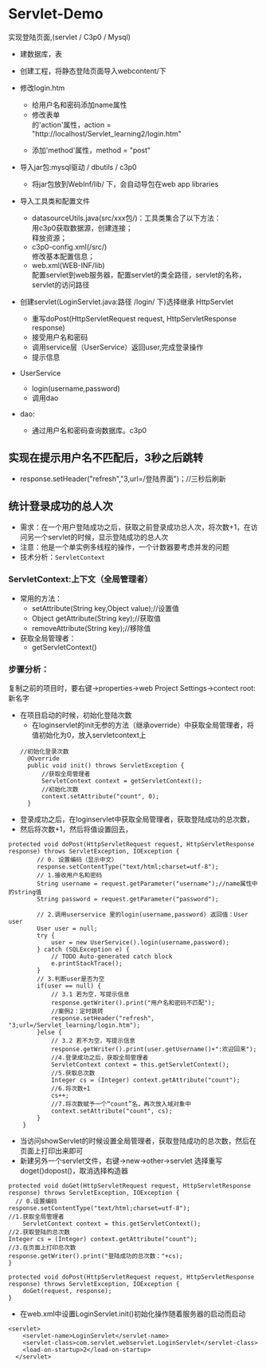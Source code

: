 # Servlet-Demo
实现登陆页面,(servlet / C3p0 / Mysql)
* 建数据库，表  
* 创建工程，将静态登陆页面导入webcontent/下  
* 修改login.htm  
  * 给用户名和密码添加name属性  
  * 修改表单<form>的'action'属性，action = "http://localhost/Servlet_learning2/login.htm"  
  * 添加'method'属性，method = "post"  
* 导入jar包:mysql驱动 / dbutils / c3p0   
  * 将jar包放到WebInf/lib/ 下，会自动导包在web app libraries  
* 导入工具类和配置文件  
  * datasourceUtils.java(src/xxx包/)：工具类集合了以下方法：  
    用c3p0获取数据源，创建连接；  
    释放资源；  
  * c3p0-config.xml(/src/)  
    修改基本配置信息； 
  * web.xml(WEB-INF/lib)  
    配置servlet到web服务器，配置servlet的类全路径，servlet的名称，servlet的访问路径
 
* 创建servlet(LoginServlet.java:路径 /login/ 下)选择继承 HttpServlet 
  * 重写doPost(HttpServletRequest request, HttpServletResponse response)
  * 接受用户名和密码
  * 调用service层（UserService）返回user,完成登录操作
  * 提示信息
* UserService
  * login(username,password)
  * 调用dao
* dao: 
  * 通过用户名和密码查询数据库。c3p0
## 实现在提示用户名不匹配后，3秒之后跳转
* response.setHeader("refresh","3,url=/登陆界面")；//三秒后刷新
## 统计登录成功的总人次
* 需求：在一个用户登陆成功之后，获取之前登录成功总人次，将次数+1，在访问另一个servlet的时候，显示登陆成功的总人次
* 注意：他是一个单实例多线程的操作，一个计数器要考虑并发的问题
* 技术分析：`ServletContext`
### ServletContext:上下文（全局管理者）
* 常用的方法：
  * setAttribute(String key,Object value);//设置值
  * Object getAttribute(String key);//获取值 
  * removeAttribute(String key);//移除值
* 获取全局管理者：
  * getServletContext()
### 步骤分析：
复制之前的项目时，要右键->properties->web Project Settings->contect root:新名字
* 在项目启动的时候，初始化登陆次数
  * 在loginservlet的init无参的方法（继承override）中获取全局管理者，将值初始化为0，放入servletcontext上
  ```(java)
  //初始化登录次数
	@Override
	public void init() throws ServletException {
		//获取全局管理者
		ServletContext context = getServletContext(); 
		//初始化次数
		context.setAttribute("count", 0);
	}
  ```
* 登录成功之后，在loginservlet中获取全局管理者，获取登陆成功的总次数，
* 然后将次数+1，然后将值设置回去，
```(java)
protected void doPost(HttpServletRequest request, HttpServletResponse response) throws ServletException, IOException {
		// 0. 设置编码（显示中文）
		response.setContentType("text/html;charset=utf-8");
		// 1.接收用户名和密码
		String username = request.getParameter("username");//name属性中的string值
		String password = request.getParameter("password");
		
		// 2.调用userservice 里的login(username,password) 返回值：User user
		User user = null;
		try {
			user = new UserService().login(username,password);
		} catch (SQLException e) {
			// TODO Auto-generated catch block
			e.printStackTrace();
		}
		// 3.判断user是否为空
		if(user == null) {
			// 3.1 若为空，写提示信息
			response.getWriter().print("用户名和密码不匹配");
			//案例2：定时跳转
			response.setHeader("refresh", "3;url=/Servlet_learning/login.htm");
		}else {
			// 3.2 若不为空，写提示信息
			response.getWriter().print(user.getUsername()+":欢迎回来");
			//4.登录成功之后，获取全局管理者
			ServletContext context = this.getServletContext();
			//5.获取总次数
			Integer cs = (Integer) context.getAttribute("count");
			//6.将次数+1
			cs++;
			//7.将次数赋予一个“count”名，再次放入域对象中
			context.setAttribute("count", cs);
		}
	}
```
* 当访问showServlet的时候设置全局管理者，获取登陆成功的总次数，然后在页面上打印出来即可
* 新建另外一个servlet文件，右键->new->other->servlet 选择重写doget()dopost()，取消选择构造器
```(java)
protected void doGet(HttpServletRequest request, HttpServletResponse response) throws ServletException, IOException {
  // 0.设置编码
response.setContentType("text/html;charset=utf-8");
//1.获取全局管理者
	ServletContext context = this.getServletContext();
//2.获取登陆的总次数
Integer cs = (Integer) context.getAttribute("count");
//3.在页面上打印总次数
response.getWriter().print("登陆成功的总次数："+cs);
}

protected void doPost(HttpServletRequest request, HttpServletResponse response) throws ServletException, IOException {
	doGet(request, response);
}
```
* 在web.xml中设置LoginServlet.init()初始化操作随着服务器的启动而启动
```(xml)
<servlet>
    <servlet-name>LoginServlet</servlet-name>
    <servlet-class>com.servlet.webservlet.LoginServlet</servlet-class>
    <load-on-startup>2</load-on-startup>
  </servlet>
```
